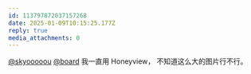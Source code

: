 ```yaml
---
id: 113797872037157268
date: 2025-01-09T10:15:25.177Z
reply: true
media_attachments: 0
---
```


[@skyooooou](https://mastodon.social/@skyooooou) [@board](https://ovo.st/club/board) 我一直用 Honeyview， 不知道这么大的图片行不行。

